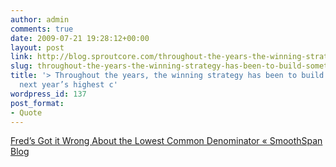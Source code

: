 ```yaml
---
author: admin
comments: true
date: 2009-07-21 19:28:12+00:00
layout: post
link: http://blog.sproutcore.com/throughout-the-years-the-winning-strategy-has-been-to-build-something-for-next-years-highest-common-denominator-thats-right-build-software-that-doesnt-even-work-very-well-on-what-we-have-today-trustin/
slug: throughout-the-years-the-winning-strategy-has-been-to-build-something-for-next-years-highest-common-denominator-thats-right-build-software-that-doesnt-even-work-very-well-on-what-we-have-today-trustin
title: '> Throughout the years, the winning strategy has been to build something for
  next year’s highest c'
wordpress_id: 137
post_format:
- Quote
---
```


[Fred’s Got it Wrong About the Lowest Common Denominator « SmoothSpan Blog](http://smoothspan.wordpress.com/2009/07/21/freds-got-it-wrong-about-the-lowest-common-denominator/)
